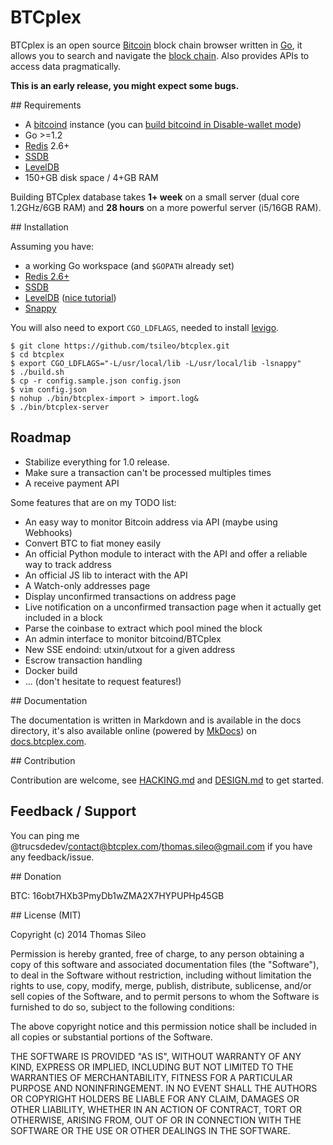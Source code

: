 # BTCplex

BTCplex is an open source [Bitcoin](http://bitcoin.org/) block chain browser written in [Go](http://golang.org/), it allows you to search and navigate the [block chain](https://en.bitcoin.it/wiki/Block_chain). Also provides APIs to access data pragmatically.

**This is an early release, you might expect some bugs.**

## Requirements

- A [bitcoind](https://github.com/bitcoin/bitcoin/) instance (you can [build bitcoind in Disable-wallet mode](https://github.com/bitcoin/bitcoin/blob/master/doc/build-unix.md#disable-wallet-mode))
- Go >=1.2
- [Redis](http://redis.io/) 2.6+
- [SSDB](https://github.com/ideawu/ssdb)
- [LevelDB](https://code.google.com/p/leveldb/)
- 150+GB disk space / 4+GB RAM

Building BTCplex database takes **1+ week** on a small server (dual core 1.2GHz/6GB RAM) and **28 hours** on a more powerful server (i5/16GB RAM).

## Installation

Assuming you have:

- a working Go workspace (and ``$GOPATH`` already set)
- [Redis 2.6+](http://redis.io/)
- [SSDB](https://github.com/ideawu/ssdb)
- [LevelDB](https://code.google.com/p/leveldb/) ([nice tutorial](http://techoverflow.net/blog/2012/12/14/compiling-installing-leveldb-on-linux/))
- [Snappy](http://code.google.com/p/snappy/)

You will also need to export ``CGO_LDFLAGS``, needed to install [levigo](https://github.com/jmhodges/levigo).


    $ git clone https://github.com/tsileo/btcplex.git
    $ cd btcplex
    $ export CGO_LDFLAGS="-L/usr/local/lib -L/usr/local/lib -lsnappy"
    $ ./build.sh
    $ cp -r config.sample.json config.json
    $ vim config.json
    $ nohup ./bin/btcplex-import > import.log&
    $ ./bin/btcplex-server


## Roadmap

- Stabilize everything for 1.0 release.
- Make sure a transaction can't be processed multiples times
- A receive payment API

Some features that are on my TODO list:

- An easy way to monitor Bitcoin address via API (maybe using Webhooks)
- Convert BTC to fiat money easily
- An official Python module to interact with the API and offer a reliable way to track address
- An official JS lib to interact with the API
- A Watch-only addresses page
- Display unconfirmed transactions on address page
- Live notification on a unconfirmed transaction page when it actually get included in a block
- Parse the coinbase to extract which pool mined the block
- An admin interface to monitor bitcoind/BTCplex
- New SSE endoind: utxin/utxout for a given address
- Escrow transaction handling
- Docker build
- ... (don't hesitate to request features!)

## Documentation

The documentation is written in Markdown and is available in the docs directory, it's also available online (powered by [MkDocs](http://www.mkdocs.org/)) on [docs.btcplex.com](http://docs.btcplex.com). 

## Contribution

Contribution are welcome, see [HACKING.md](HACKING.md) and [DESIGN.md](DESIGN.md) to get started.


## Feedback / Support

You can ping me @trucsdedev/contact@btcplex.com/thomas.sileo@gmail.com if you have any feedback/issue.


## Donation

BTC: 16obt7HXb3PmyDb1wZMA2X7HYPUPHp45GB


## License (MIT)

Copyright (c) 2014 Thomas Sileo

Permission is hereby granted, free of charge, to any person obtaining a copy of this software and associated documentation files (the "Software"), to deal in the Software without restriction, including without limitation the rights to use, copy, modify, merge, publish, distribute, sublicense, and/or sell copies of the Software, and to permit persons to whom the Software is furnished to do so, subject to the following conditions:

The above copyright notice and this permission notice shall be included in all copies or substantial portions of the Software.

THE SOFTWARE IS PROVIDED "AS IS", WITHOUT WARRANTY OF ANY KIND, EXPRESS OR IMPLIED, INCLUDING BUT NOT LIMITED TO THE WARRANTIES OF MERCHANTABILITY, FITNESS FOR A PARTICULAR PURPOSE AND NONINFRINGEMENT. IN NO EVENT SHALL THE AUTHORS OR COPYRIGHT HOLDERS BE LIABLE FOR ANY CLAIM, DAMAGES OR OTHER LIABILITY, WHETHER IN AN ACTION OF CONTRACT, TORT OR OTHERWISE, ARISING FROM, OUT OF OR IN CONNECTION WITH THE SOFTWARE OR THE USE OR OTHER DEALINGS IN THE SOFTWARE.
